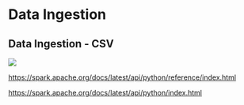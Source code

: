 # Data Ingestion

## Data Ingestion - CSV

<img src="Docs/NEW.png">


https://spark.apache.org/docs/latest/api/python/reference/index.html

https://spark.apache.org/docs/latest/api/python/index.html

